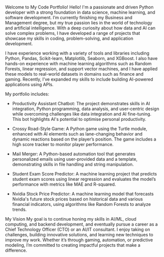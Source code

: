 Welcome to My Code Portfolio!
Hello! I'm a passionate and driven Python developer with a strong foundation in data science, machine learning, and software development. I’m currently finishing my Business and Management degree, but my true passion lies in the world of technology and artificial intelligence. With a deep curiosity about how data and AI can solve complex problems, I have developed a range of projects that showcase my skills in coding, problem-solving, and application development.

I have experience working with a variety of tools and libraries including Python, Pandas, Scikit-learn, Matplotlib, Seaborn, and XGBoost. I also have hands-on experience with machine learning algorithms such as Random Forests, linear regression, and support vector machines, and I have applied these models to real-world datasets in domains such as finance and gaming. Recently, I’ve expanded my skills to include building AI-powered applications using APIs.

My portfolio includes:

- Productivity Assistant Chatbot: The project demonstrates skills in AI integration, Python programming, data analysis, and user-centric design while overcoming challenges like data integration and AI fine-tuning. This bot highlights AI's potential to optimise personal productivity.

- Crossy Road-Style Game: A Python game using the Turtle module, enhanced with AI elements such as lane-changing behavior and dynamic reactions based on the player’s position. The game includes a high score tracker to monitor player performance.

- Mail Merger: A Python-based automation tool that generates personalized emails using user-provided data and a template, demonstrating skills in file handling and string manipulation.

- Student Exam Score Predictor: A machine learning project that predicts student exam scores using linear regression and evaluates the model’s performance with metrics like MAE and R-squared.

- Nvidia Stock Price Predictor: A machine learning model that forecasts Nvidia's future stock prices based on historical data and various financial indicators, using algorithms like Random Forests to analyze trends.

My Vision
My goal is to continue honing my skills in AI/ML, cloud computing, and backend development, and eventually pursue a career as a Chief Technology Officer (CTO) or an AI/IT consultant. I enjoy taking on challenges, building innovative solutions, and learning new techniques to improve my work. Whether it’s through gaming, automation, or predictive modeling, I’m committed to creating impactful projects that make a difference.
